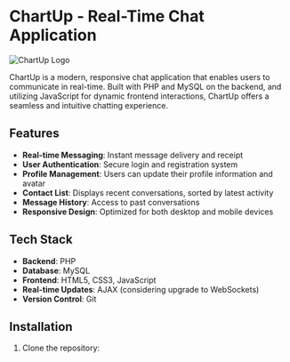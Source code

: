 # ChartUp - Real-Time Chat Application

![ChartUp Logo](path/to/logo.png)

ChartUp is a modern, responsive chat application that enables users to communicate in real-time. Built with PHP and MySQL on the backend, and utilizing JavaScript for dynamic frontend interactions, ChartUp offers a seamless and intuitive chatting experience.

## Features

- **Real-time Messaging**: Instant message delivery and receipt
- **User Authentication**: Secure login and registration system
- **Profile Management**: Users can update their profile information and avatar
- **Contact List**: Displays recent conversations, sorted by latest activity
- **Message History**: Access to past conversations
- **Responsive Design**: Optimized for both desktop and mobile devices

## Tech Stack

- **Backend**: PHP
- **Database**: MySQL
- **Frontend**: HTML5, CSS3, JavaScript
- **Real-time Updates**: AJAX (considering upgrade to WebSockets)
- **Version Control**: Git

## Installation

1. Clone the repository:
